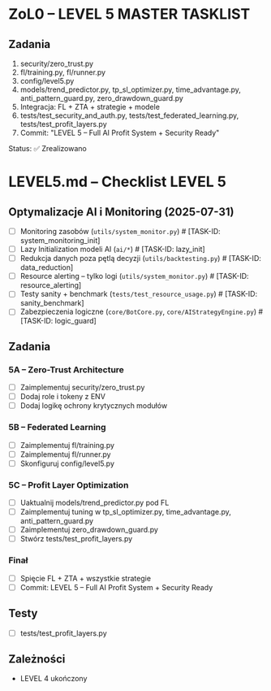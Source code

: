 # ZoL0 – LEVEL 5 MASTER TASKLIST
## Zadania
1. security/zero_trust.py
2. fl/training.py, fl/runner.py
3. config/level5.py
4. models/trend_predictor.py, tp_sl_optimizer.py, time_advantage.py, anti_pattern_guard.py, zero_drawdown_guard.py
5. Integracja: FL + ZTA + strategie + modele
6. tests/test_security_and_auth.py, tests/test_federated_learning.py, tests/test_profit_layers.py
7. Commit: "LEVEL 5 – Full AI Profit System + Security Ready"

Status: ✅ Zrealizowano

# LEVEL5.md – Checklist LEVEL 5

## Optymalizacje AI i Monitoring (2025-07-31)
- [ ] Monitoring zasobów (`utils/system_monitor.py`) # [TASK-ID: system_monitoring_init]
- [ ] Lazy Initialization modeli AI (`ai/*`) # [TASK-ID: lazy_init]
- [ ] Redukcja danych poza pętlą decyzji (`utils/backtesting.py`) # [TASK-ID: data_reduction]
- [ ] Resource alerting – tylko logi (`utils/system_monitor.py`) # [TASK-ID: resource_alerting]
- [ ] Testy sanity + benchmark (`tests/test_resource_usage.py`) # [TASK-ID: sanity_benchmark]
- [ ] Zabezpieczenia logiczne (`core/BotCore.py`, `core/AIStrategyEngine.py`) # [TASK-ID: logic_guard]

## Zadania
### 5A – Zero-Trust Architecture
- [ ] Zaimplementuj security/zero_trust.py
- [ ] Dodaj role i tokeny z ENV
- [ ] Dodaj logikę ochrony krytycznych modułów

### 5B – Federated Learning
- [ ] Zaimplementuj fl/training.py
- [ ] Zaimplementuj fl/runner.py
- [ ] Skonfiguruj config/level5.py

### 5C – Profit Layer Optimization
- [ ] Uaktualnij models/trend_predictor.py pod FL
- [ ] Zaimplementuj tuning w tp_sl_optimizer.py, time_advantage.py, anti_pattern_guard.py
- [ ] Zaimplementuj zero_drawdown_guard.py
- [ ] Stwórz tests/test_profit_layers.py

### Finał
- [ ] Spięcie FL + ZTA + wszystkie strategie
- [ ] Commit: LEVEL 5 – Full AI Profit System + Security Ready

## Testy
- [ ] tests/test_profit_layers.py

## Zależności
- LEVEL 4 ukończony

